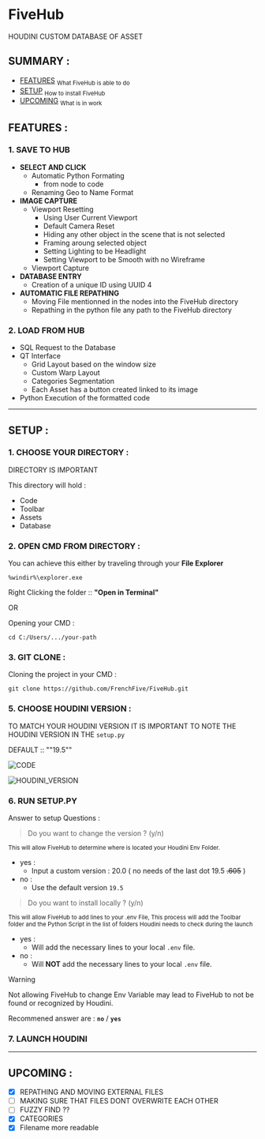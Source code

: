 # FiveHub
HOUDINI CUSTOM DATABASE OF ASSET 

## SUMMARY :
- [FEATURES](#features-)
  <sub>What FiveHub is able to do</sub>
- [SETUP](#setup-)
  <sub>How to install FiveHub</sub>
- [UPCOMING](#upcoming-)
  <sub>What is in work</sub>

## FEATURES :
### 1. SAVE TO HUB
  - **SELECT AND CLICK**
    - Automatic Python Formating
      - from node to code
    - Renaming Geo to Name Format
  - **IMAGE CAPTURE**
    - Viewport Resetting
      - Using User Current Viewport
      - Default Camera Reset
      - Hiding any other object in the scene that is not selected
      - Framing aroung selected object
      - Setting Lighting to be Headlight
      - Setting Viewport to be Smooth with no Wireframe
    - Viewport Capture
  - **DATABASE ENTRY**
    - Creation of a unique ID using UUID 4
  - **AUTOMATIC FILE REPATHING**
    - Moving File mentionned in the nodes into the FiveHub directory
    - Repathing in the python file any path to the FiveHub directory
    
### 2. LOAD FROM HUB
  - SQL Request to the Database
  - QT Interface
    - Grid Layout based on the window size
    - Custom Warp Layout
    - Categories Segmentation
    - Each Asset has a button created linked to its image
  - Python Execution of the formatted code

------

## SETUP :

### 1. CHOOSE YOUR DIRECTORY :

DIRECTORY IS IMPORTANT

This directory will hold :
  - Code
  - Toolbar
  - Assets
  - Database

### 2. OPEN CMD FROM DIRECTORY :

You can achieve this either by traveling through your **File Explorer** 
```
%windir%\explorer.exe
```

Right Clicking the folder :: **"Open in Terminal"**

OR 

Opening your CMD : 
```
cd C:/Users/.../your-path
```

### 3. GIT CLONE :

Cloning the project in your CMD :
```
git clone https://github.com/FrenchFive/FiveHub.git
```

### 5. CHOOSE HOUDINI VERSION :

TO MATCH YOUR HOUDINI VERSION IT IS IMPORTANT TO NOTE THE HOUDINI VERSION IN THE ``` setup.py ```

DEFAULT :: ""19.5""

![CODE](https://github.com/FrenchFive/FiveHub/assets/105274118/f73e1004-619b-4816-9431-808ddd26943a)


![HOUDINI_VERSION](https://github.com/FrenchFive/FiveHub/assets/105274118/be1633d4-633c-49ea-8c53-09f8d04d8875)


### 6. RUN SETUP.PY

Answer to setup Questions :

> Do you want to change the version ? (y/n)

<sub>This will allow FiveHub to determine where is located your Houdini Env Folder.</sub>
- yes :
  - Input a custom version : 20.0 ( no needs of the last dot 19.5 ~~.605~~ )
- no :
  - Use the default version `19.5`


> Do you want to install locally ? (y/n)

<sub>This will allow FiveHub to add lines to your .env File, This process will add the Toolbar folder and the Python Script in the list of folders Houdini needs to check during the launch</sub>
- yes :
  - Will add the necessary lines to your local `.env` file.
- no :
  - Will **NOT** add the necessary lines to your local `.env` file.

> [!WARNING]
> Not allowing FiveHub to change Env Variable may lead to FiveHub to not be found or recognized by Houdini. 

Recommened answer are : **`no`** / **`yes`**

### 7. LAUNCH HOUDINI 

------
## UPCOMING : 
- [x] REPATHING AND MOVING EXTERNAL FILES
- [ ] MAKING SURE THAT FILES DONT OVERWRITE EACH OTHER
- [ ] FUZZY FIND ??
- [x] CATEGORIES
- [x] Filename more readable
